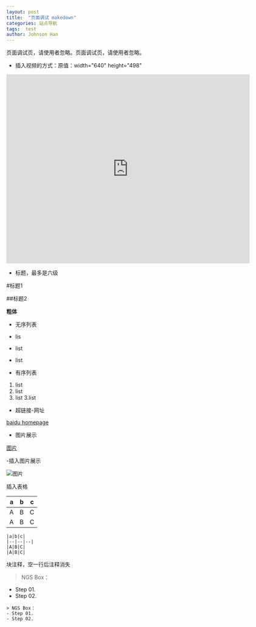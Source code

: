 ```yaml
---
layout: post
title:  "页面调试 makedown"
categories: 站点导航
tags:  test
author: Johnson Han
---
```


页面调试页，请使用者忽略。页面调试页，请使用者忽略。

- 插入视频的方式：原值：width="640" height="498"

<iframe frameborder="0" width="640" height="498" src="https://v.qq.com/iframe/player.html?vid=r00104XVFyV&tiny=0&auto=0" allowfullscreen></iframe>

- 标题，最多是六级

#标题1

##标题2

**粗体**

- 无序列表

- lis
- list
- list

- 有序列表

1. list
2. list
3. list
3.list


- 超链接-网址

[baidu homepage](https://www.baidu.com)

- 图片展示

[图片](http://b.hiphotos.baidu.com/image/pic/item/b151f8198618367acbc1b8ce24738bd4b31ce55d.jpg)

-插入图片展示

![图片](http://b.hiphotos.baidu.com/image/pic/item/b151f8198618367acbc1b8ce24738bd4b31ce55d.jpg)

插入表格

|a|b|c|
|--|--|--|
|A|B|C|
|A|B|C|

```
|a|b|c|
|--|--|--|
|A|B|C|
|A|B|C|
```
块注释，空一行后注释消失
> NGS Box：
- Step 01.
- Step 02.

```
> NGS Box：
- Step 01.
- Step 02.
```